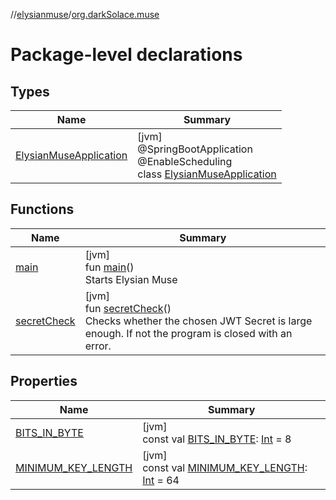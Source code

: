 //[elysianmuse](../../index.md)/[org.darkSolace.muse](index.md)

# Package-level declarations

## Types

| Name | Summary |
|---|---|
| [ElysianMuseApplication](-elysian-muse-application/index.md) | [jvm]<br>@SpringBootApplication<br>@EnableScheduling<br>class [ElysianMuseApplication](-elysian-muse-application/index.md) |

## Functions

| Name | Summary |
|---|---|
| [main](main.md) | [jvm]<br>fun [main](main.md)()<br>Starts Elysian Muse |
| [secretCheck](secret-check.md) | [jvm]<br>fun [secretCheck](secret-check.md)()<br>Checks whether the chosen JWT Secret is large enough. If not the program is closed with an error. |

## Properties

| Name | Summary |
|---|---|
| [BITS_IN_BYTE](-b-i-t-s_-i-n_-b-y-t-e.md) | [jvm]<br>const val [BITS_IN_BYTE](-b-i-t-s_-i-n_-b-y-t-e.md): [Int](https://kotlinlang.org/api/latest/jvm/stdlib/kotlin/-int/index.html) = 8 |
| [MINIMUM_KEY_LENGTH](-m-i-n-i-m-u-m_-k-e-y_-l-e-n-g-t-h.md) | [jvm]<br>const val [MINIMUM_KEY_LENGTH](-m-i-n-i-m-u-m_-k-e-y_-l-e-n-g-t-h.md): [Int](https://kotlinlang.org/api/latest/jvm/stdlib/kotlin/-int/index.html) = 64 |
